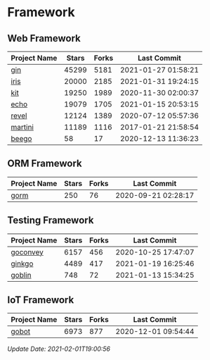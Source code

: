 # Framework

## Web Framework
| Project Name | Stars | Forks | Last Commit |
| ------------ | ----- | ----- | ----------- |
| [gin](https://github.com/gin-gonic/gin) | 45299 | 5181 | 2021-01-27 01:58:21 |
| [iris](https://github.com/kataras/iris) | 20000 | 2185 | 2021-01-31 19:24:15 |
| [kit](https://github.com/go-kit/kit) | 19250 | 1989 | 2020-11-30 02:00:37 |
| [echo](https://github.com/labstack/echo) | 19079 | 1705 | 2021-01-15 20:53:15 |
| [revel](https://github.com/revel/revel) | 12124 | 1389 | 2020-07-12 05:57:36 |
| [martini](https://github.com/go-martini/martini) | 11189 | 1116 | 2017-01-21 21:58:54 |
| [beego](https://github.com/astaxie/beego) | 58 | 17 | 2020-12-13 11:36:23 |

## ORM Framework
| Project Name | Stars | Forks | Last Commit |
| ------------ | ----- | ----- | ----------- |
| [gorm](https://github.com/jinzhu/gorm) | 250 | 76 | 2020-09-21 02:28:17 |

## Testing Framework
| Project Name | Stars | Forks | Last Commit |
| ------------ | ----- | ----- | ----------- |
| [goconvey](https://github.com/smartystreets/goconvey) | 6157 | 456 | 2020-10-25 17:47:07 |
| [ginkgo](https://github.com/onsi/ginkgo) | 4489 | 417 | 2021-01-19 16:25:46 |
| [goblin](https://github.com/franela/goblin) | 748 | 72 | 2021-01-13 15:34:25 |

## IoT Framework
| Project Name | Stars | Forks | Last Commit |
| ------------ | ----- | ----- | ----------- |
| [gobot](https://github.com/hybridgroup/gobot) | 6973 | 877 | 2020-12-01 09:54:44 |

*Update Date: 2021-02-01T19:00:56*